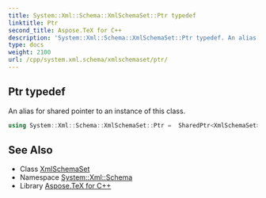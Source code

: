 ```yaml
---
title: System::Xml::Schema::XmlSchemaSet::Ptr typedef
linktitle: Ptr
second_title: Aspose.TeX for C++
description: 'System::Xml::Schema::XmlSchemaSet::Ptr typedef. An alias for shared pointer to an instance of this class in C++.'
type: docs
weight: 2100
url: /cpp/system.xml.schema/xmlschemaset/ptr/
---
```

## Ptr typedef


An alias for shared pointer to an instance of this class.

```cpp
using System::Xml::Schema::XmlSchemaSet::Ptr =  SharedPtr<XmlSchemaSet>
```

## See Also

* Class [XmlSchemaSet](../)
* Namespace [System::Xml::Schema](../../)
* Library [Aspose.TeX for C++](../../../)
